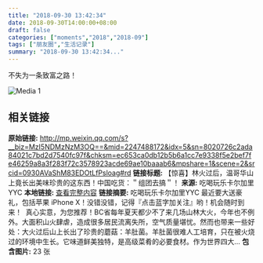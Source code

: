 ```yaml
---
title: "2018-09-30 13:42:34"
date: 2018-09-30T14:00:00+08:00
draft: false
categories: ["moments","2018","2018-09"]
tags: ["朋友圈","生活记录"]
summary: "2018-09-30 13:42:34..."
---
```


不失为一条致富之路！

![Media 1](/Moments/photos/2018-09-30/201809301342340.jpg)

## 相关链接

**原始链接:** http://mp.weixin.qq.com/s?__biz=MzI5NDMzNzM3OQ==&mid=2247488172&idx=5&sn=8020726c2ada84021c7bd2d7540fc97f&chksm=ec653ca0db12b5b6a1cc7e9338f5e2bef7fe46259a8a3f283f72c3578923acde69ae10baaab6&mpshare=1&scene=2&srcid=0930AVaShM83EDOtLfPsloag#rd
**链接标题:** 【惊喜】林火过后，温哥华山上竟长出美味珍贵的这东西！中国吃货：＂组团去搞＂！
**来源:** 吃喝玩乐卡尔加里YYC
**本地链接:** [查看完整内容](/link_content/2018/09/2018-09-30-4/link_content/)
**链接摘要:** 吃喝玩乐卡尔加里YYC 最近要大送豪礼，包括苹果 iPhone X！没错没错，记得『点击蓝字加关注』哟！机会随时到来！  真心实意，为您推荐！BC省每年夏天都少不了来几场山林大火，今年也不例外。大面积山火肆虐，造成很多居民流离失所，空气质量堪忧。然而也带来一些好处：大火过后山上长出了珍贵的蘑菇：羊肚菌。羊肚菌很难人工培育，只在被火烧过的环境中生长。它味道鲜美独特，是高级菜肴的必要食材。作为世界四大...
**包含图片:** 23 张

